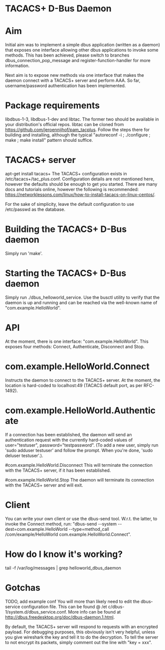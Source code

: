 # TACACS+ D-Bus Daemon

# Aim
Initial aim was to implement a simple dbus application (written as a daemon) that exposes one interface allowing other dbus applications to invoke some methods. This has been achieved, please switch to branches dbus\_connection\_pop\_message and register-function-handler for more information.

Next aim is to expose new methods via one interface that makes the daemon connect with a TACACS+ server and perform AAA. So far, username/password authentication has been implemented. 

# Package requirements
libdbus-1-3, libdbus-1-dev and libtac. The former two should be available in your distribution's official repos. libtac can be cloned from https://github.com/jeroennijhof/pam_tacplus. Follow the steps there for building and installing, although the typical "autoreconf -i ; ./configure ; make ; make install" pattern should suffice.

# TACACS+ server
apt-get install tacacs+
The TACACS+ configuration exists in /etc/tacacs+/tac_plus.conf. Configuration details are not mentioned here, however the defaults should be enough to get you started. There are many docs and tutorials online, however the following is recommended: https://networklessons.com/linux/how-to-install-tacacs-on-linux-centos/.

For the sake of simplicity, leave the default configuration to use /etc/passwd as the database.

# Building the TACACS+ D-Bus daemon
Simply run 'make'.

# Starting the TACACS+ D-Bus daemon
Simply run ./dbus_helloworld_service. Use the busctl utility to verify that the daemon is up and running and can be reached via the well-known name of "com.example.HelloWorld".

# API
At the moment, there is one interface: "com.example.HelloWorld". This exposes four methods: Connect, Authenticate, Disconnect and Stop.

# com.example.HelloWorld.Connect
Instructs the daemon to connect to the TACACS+ server. At the moment, the location is hard-coded to localhost:49 (TACACS default port, as per RFC-1492).

# com.example.HelloWorld.Authenticate
If a connection has been established, the daemon will send an authentication request with the currently hard-coded values of user="testuser", password="testpassword". (To add a new user, simply run 'sudo adduser testuser' and follow the prompt. When you're done, 'sudo deluser testuser'.).

#com.example.HelloWorld.Disconnect
This will terminate the connection with the TACACS+ server, if it has been established.

#com.example.HelloWorld.Stop
The daemon will terminate its connection with the TACACS+ server and will exit.

# Client
You can write your own client or use the dbus-send tool. W.r.t. the latter, to invoke the Connect method, run: "dbus-send --system --dest=com.example.HelloWorld --type=method_call /com/example/HelloWorld com.example.HelloWorld.Connect".

# How do I know it's working?
tail -f /var/log/messages | grep helloworld_dbus_daemon

# Gotchas
TODO, add example conf
You will more than likely need to edit the dbus-service configuration file. This can be found @ /et c/dbus-1/system.d/dbus_service.conf. More info can be found at http://dbus.freedesktop.org/doc/dbus-daemon.1.html.

By default, the TACACS+ server will respond to requests with an encrypted payload. For debugging purposes, this obviously isn't very helpful, unless you give wireshark the key and tell it to do the decryption. To tell the server to not encrypt its packets, simply comment out the line with "key =  xxx".

